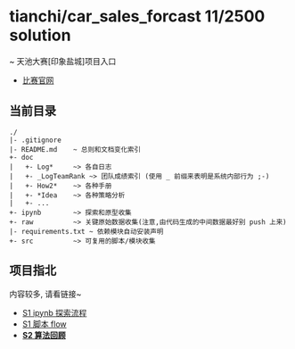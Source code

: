 # tianchi/car_sales_forcast 11/2500 solution

\~ 天池大赛[印象盐城]项目入口
* [比赛官网](https://tianchi.aliyun.com/competition/introduction.htm?spm=5176.11165320.5678.1.6650507fyL6DVh&raceId=231640)

## 当前目录
```
./
|- .gitignore
|- README.md    ~ 总则和文档变化索引
+- doc
|   +- Log*     ~> 各自日志
|   +- _LogTeamRank ~> 团队成绩索引 (使用 _ 前缀来表明是系统内部行为 ;-)
|   +- How2*    ~> 各种手册
|   +- *Idea    ~> 各种策略分析
|   +- ...
+- ipynb        ~> 探索和原型收集
+- raw          ~> 关键原始数据收集(注意,由代码生成的中间数据最好别 push 上来)
|- requirements.txt ~ 依赖模块自动安装声明
+- src          ~> 可复用的脚本/模块收集
```

## 项目指北

内容较多, 请看链接~

- [S1 ipynb 探索流程](https://github.com/Hugo1030/AiCompetitions/tree/master/CarsSalesForecast/ipynb/LiChuan)
- [S1 脚本 flow](https://github.com/Hugo1030/AiCompetitions/blob/master/CarsSalesForecast/src)
- [**S2 算法回顾**](https://github.com/Hugo1030/AiCompetitions/blob/master/CarsSalesForecast/doc/s2b_story_UNION.md)